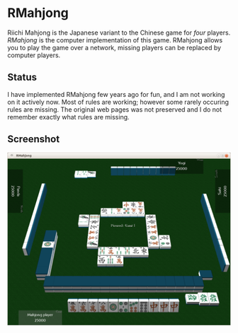 RMahjong
========

Riichi Mahjong is the Japanese variant to the Chinese game for *four* players.
*RMahjong* is the computer implementation of this game. RMahjong allows you to
play the game over a network, missing players can be replaced by computer
players.


Status
------

I have implemented RMahjong few years ago for fun, and I am not working on it
actively now. Most of rules are working; however some rarely occuring rules are
missing. The original web pages was not preserved and I do not remember exactly
what rules are missing.

Screenshot
----------

![Alt text](/docs/screenshot.png "Screenshot")
